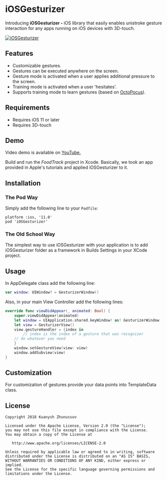 # iOSGesturizer
Introducing <b>iOSGesturizer - </b> iOS library that easily enables unistroke gesture interaction for any apps running on iOS devices with 3D-touch.

<a href="http://cs.ecs.baylor.edu/~zhunussov/gesturizer.gif"><img src="http://cs.ecs.baylor.edu/~zhunussov/gesturizer_small.gif" alt="iOSGesturizer" border="0" /></a>

## Features

- Customizable gestures.
- Gestures can be executed anywhere on the screen.
- Gesture mode is activated when a user applies additional pressure to the screen.
- Training mode is activated when a user 'hesitates'.
- Supports training mode to learn gestures (based on <a href="http://www.olivierbau.com/octopocus.php">OctoPocus</a>).

## Requirements

- Requires iOS 11 or later
- Requires 3D-touch

## Demo

Video demo is available on <a href="https://www.youtube.com/watch?v=RUoJeZfL5bw">YouTube.</a>

Build and run the <i>FoodTrack</i> project in Xcode. Basically, we took an app provided in Apple's tutorials and applied iOSGesturizer to it.

## Installation

### The Pod Way

Simply add the following line to your <code>Podfile</code>:

	platform :ios, '11.0'
	pod 'iOSGesturizer'
	
### The Old School Way

The simplest way to use iOSGesturizer with your application is to add iOSGesturizer folder as a framework in Builds Settings in your XCode project.

## Usage

In AppDelegate class add the following line:
```swift
var window: UIWindow? = GesturizerWindow()
```

Also, in your main View Controller add the following lines:

```swift
override func viewDidAppear(_ animated: Bool) {
    super.viewDidAppear(animated)
    let window = UIApplication.shared.keyWindow! as! GesturizerWindow
    let view = GesturizerView()
    view.gestureHandler = {index in
        // index is the index of a gesture that was recognizer
	// do whatever you need
    }
    window.setGestureView(view: view)
    window.addSubview(view)
}
```

## Customization

For customization of gestures provide your data points into TemplateData class.


	
## License

```
Copyright 2018 Kuanysh Zhunussov

Licensed under the Apache License, Version 2.0 (the "License");
you may not use this file except in compliance with the License.
You may obtain a copy of the License at

   http://www.apache.org/licenses/LICENSE-2.0

Unless required by applicable law or agreed to in writing, software
distributed under the License is distributed on an "AS IS" BASIS,
WITHOUT WARRANTIES OR CONDITIONS OF ANY KIND, either express or implied.
See the License for the specific language governing permissions and
limitations under the License.
```
